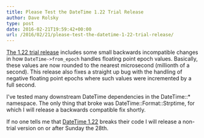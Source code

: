 ```yaml
---
title: Please Test the DateTime 1.22 Trial Release
author: Dave Rolsky
type: post
date: 2016-02-21T19:59:42+00:00
url: /2016/02/21/please-test-the-datetime-1-22-trial-release/
---
```


[The 1.22 trial release][1] includes some small backwards incompatible changes in how
`DateTime->from_epoch` handles floating point epoch values. Basically, these values are now rounded
to the nearest microsecond (millionth of a second). This release also fixes a straight up bug with
the handling of negative floating point epochs where such values were incremented by a full second.

I've tested many downstream DateTime dependencies in the DateTime::\* namespace. The only thing that
broke was DateTime::Format::Strptime, for which I will release a backwards compatible fix shortly.

If no one tells me that [DateTime 1.22][1] breaks their code I will release a non-trial version on
or after Sunday the 28th.

[1]: https://metacpan.org/release/DROLSKY/DateTime-1.22-TRIAL
